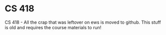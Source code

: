 # CS 418 
CS 418 - All the crap that was leftover on ews is moved to github. This stuff is old and requires the course materials to run!